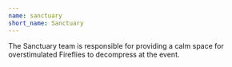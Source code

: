 ```yaml
---
name: sanctuary
short_name: Sanctuary
---
```


The Sanctuary team is responsible for providing a calm space for overstimulated Fireflies to decompress at the event.
